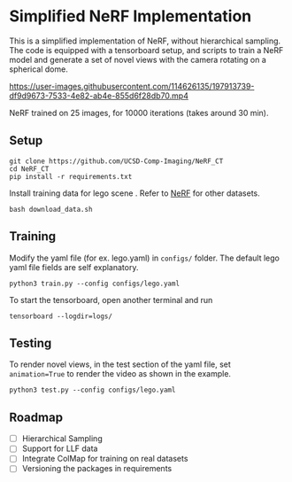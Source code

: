 # Simplified NeRF Implementation

This is a simplified implementation of NeRF, without hierarchical sampling. The code is equipped with a tensorboard setup, and scripts to train a NeRF model and generate a set of novel views with the camera rotating on a spherical dome. 




https://user-images.githubusercontent.com/114626135/197913739-df9d9673-7533-4e82-ab4e-855d6f28db70.mp4

NeRF trained on 25 images, for 10000 iterations (takes around 30 min). 

## Setup 

```
git clone https://github.com/UCSD-Comp-Imaging/NeRF_CT
cd NeRF_CT 
pip install -r requirements.txt
```

Install training data for lego scene . Refer to [NeRF](https://www.matthewtancik.com/nerf) for other datasets. 
```
bash download_data.sh
```

## Training 
Modify the yaml file (for ex. lego.yaml) in `configs/` folder. The default lego yaml file fields are self explanatory. 

```
python3 train.py --config configs/lego.yaml
```
To start the tensorboard, open another terminal and run 
```
tensorboard --logdir=logs/
```
## Testing 
To render novel views, in the test section of the yaml file, set `animation=True` to render the video as shown in the example. 
```
python3 test.py --config configs/lego.yaml
```
## Roadmap 
- [ ] Hierarchical Sampling 
- [ ] Support for LLF data
- [ ] Integrate ColMap for training on real datasets 
- [ ] Versioning the packages in requirements
